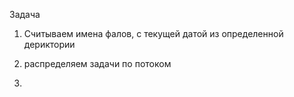 Задача

1. Считываем имена фалов, с текущей датой из определенной дериктории

2. распределяем задачи по потоком

3. 